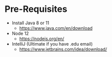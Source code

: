 # Pre-Requisites
* Install Java 8 or 11
  * https://www.java.com/en/download
* Node 12
  * https://nodejs.org/en/
* IntelliJ (Ultimate if you have .edu email)
  * https://www.jetbrains.com/idea/download/
